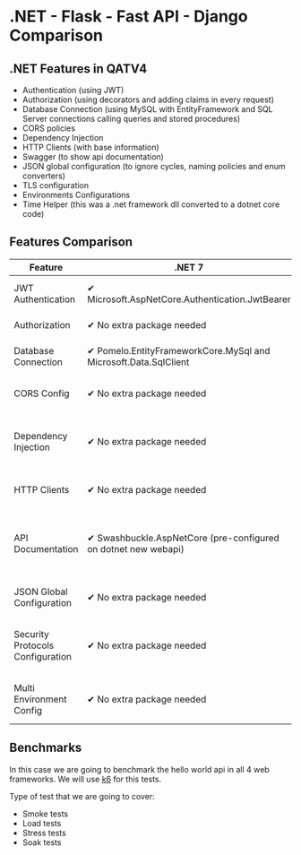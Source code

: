 # .NET - Flask - Fast API - Django Comparison

## .NET Features in QATV4

- Authentication (using JWT)
- Authorization (using decorators and adding claims in every request)
- Database Connection (using MySQL with EntityFramework and SQL Server connections calling queries and stored procedures)
- CORS policies
- Dependency Injection
- HTTP Clients (with base information)
- Swagger (to show api documentation)
- JSON global configuration (to ignore cycles, naming policies and enum converters)
- TLS configuration
- Environments Configurations
- Time Helper (this was a .net framework dll converted to a dotnet core code)

## Features Comparison

Feature | .NET 7 | Django | Flask | Fast API |
|---|---|---|---|---|
JWT Authentication | ✔ Microsoft.AspNetCore.Authentication.JwtBearer | ✔ Simple JWT or DjangoRESTFramework-JWT | ✔ flask-jwt  | ✔ python-jose
Authorization | ✔ No extra package needed | ✔ No extra package needed  | ✔ flask-authorize  | ✔ propelauth
Database Connection | ✔ Pomelo.EntityFrameworkCore.MySql and Microsoft.Data.SqlClient  | ✔ MySQLClient or MySQL Connector/Python  | ✔ flask-sqlalchemy   | ✔ sqlalchemy
CORS Config | ✔ No extra package needed  | ✔ django-cors-headers | ✔ flask-cors  | ✔ No extra package needed
Dependency Injection | ✔ No extra package needed  | ✔ python-dependency-injector | ✔ injector | ✔ No extra package needed (based on Starlette)
HTTP Clients | ✔ No extra package needed  | ✔ httplib or requests | ✔ requests  | ✔ httpx with asyncio
API Documentation | ✔ Swashbuckle.AspNetCore (pre-configured on dotnet new webapi) | ✔ django-rest-swagger | ✔ flask-restful  | ✔ No extra package needed (Open API comes by default)
JSON Global Configuration | ✔ No extra package needed  | ✔ No extra package needed  | ✔ No extra package needed  | ✔ No extra package needed
Security Protocols Configuration | ✔ No extra package needed  | ❌ you need to do it externally (NGINX)  | ❌ you need to do it externally (NGINX)  | ❌ you need to do it externally (NGINX)
Multi Environment Config | ✔ No extra package needed  | ✔ No extra pacagke needed but django-environ package is recommended  | ✔ No extra package needed  | ✔ pydantic

## Benchmarks

In this case we are going to benchmark the hello world api in all 4 web frameworks. We will use [k6](https://k6.io/docs/es/#que-es-k6>) for this tests.

Type of test that we are going to cover:

- Smoke tests
- Load tests
- Stress tests
- Soak tests
